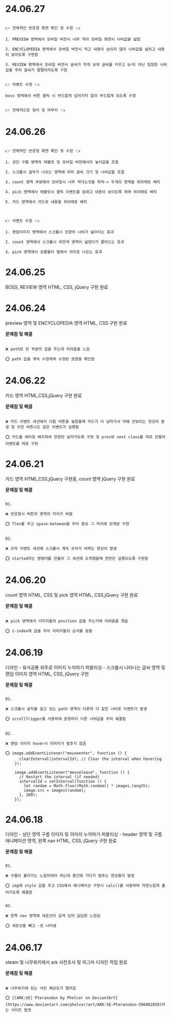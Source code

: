 # 24.06.27

```

👉 전체적인 반응형 화면 확인 및 수정 👈

1. PREVIEW 영역에서 모바일 버전시 너무 작아 모바일 화면시 너비값을 넓힘

2. ENCYCLOPEDIA 영역에서 모바일 버전시 작고 내용이 보이지 않아 너비값을 넓히고 내용이 보이도록 구현함

3. REVIEW 영역에서 모바일 버전시 글씨가 작게 보여 글씨를 키우고 br이 아닌 일정한 너비값을 주어 글씨가 잘떨어지도록 구현


👉 이벤트 수정 👈

boss 영역에서 버튼 클릭 시 부드럽게 넘어가지 않아 부드럽게 되도록 수정


👉 전체적으로 정리 및 마무리 👈

```

# 24.06.26

```

👉 전체적인 반응형 화면 확인 및 수정 👈

1. 상단 구름 영역의 태블릿 및 모바일 버전에서의 높이값을 조절

2. 스크롤시 글자가 나오는 영역에 따라 글씨 크기 및 너비값을 조절

3. count 영역 부분에서 모바일시 너무 작다는것을 파악-> 두개의 영역을 위아래로 배치

4. pick 영역에서 태블릿시 클릭 이벤트를 없애고 내용이 보이도록 하며 위아래로 배치

5. 카드 영역에서 카드와 내용을 위아래로 배치



👉 이벤트 수정 👈

1. 랜덤이미지 영역에서 스크롤시 모양의 너비가 넓어지는 효과

2. count 영역에서 스크롤시 하얀색 영역이 넓었다가 줄어드는 효과
 
3. pick 영역에서 공룡들이 옆에서 자리로 나오는 효과

```

# 24.06.25

BOSS, REVIEW 영역 HTML, CSS, jQuery 구현 완료

# 24.06.24

preview 영역 및 ENCYCLOPEDIA 영역 HTML, CSS 구현 완료

**문제점 및 해결**

```

❌ path로 된 부분의 값을 주는데 어려움을 느낌

⭕ path 값을 계속 수정하여 수정된 모양을 확인함

```

# 24.06.22

카드 영역 HTML,CSS,jQuery 구현 완료

**문제점 및 해결**

```

❌ 카드 이벤트 세션에서 다음 버튼을 눌렀을때 카드가 다 날라가서 아예 안보이는 현상이 발생 및 이전 버튼시도 같은 이벤트가 실행됨

⭕ 카드를 여러장 배치하여 한장만 날라가도록 구현 및 prev와 next class를 따로 만들어 이벤트를 따로 구현

```

# 24.06.21

카드 영역 HTML,CSS,jQuery 구현중, count 영역 jQuery 구현 완료

**문제점 및 해결**

```

01.

❌ 반응형시 버튼의 영역의 자리가 바뀜

⭕ flex를 주고 space-between을 주어 항상 그 자리에 있게끔 구현


02.

❌ 숫자 이벤트 세션에 스크롤시 계속 숫자가 바뀌는 현상이 발생

⭕ started라는 명령어를 만들어 그 세션에 도착했을때 한번만 실행되도록 구현함

```

# 24.06.20

count 영역 HTML, CSS 및 pick 영역 HTML, CSS,jQuery 구현 완료

**문제점 및 해결**

```

❌ pick 영역에서 이미지들의 position 값을 주는거에 어려움을 겪음

⭕ z-index에 값을 주어 이미지들의 순서를 맞춤

```

# 24.06.19

디자인 - 육식공룡 위주로 이미지 누끼따기
퍼블리싱 - 스크롤시 나타나는 글씨 영역 및 랜덤 이미지 영역 HTML, CSS, jQuery 구현

**문제점 및 해결**

```

01.

❌ 스크롤시 글자를 덮고 있는 path 영역이 다른데 다 같은 너비로 이벤트가 발생

⭕ scrollTrigger를 사용하여 문장마다 다른 너비값을 주어 해결함


02.

❌ 랜덤 이미지 hover시 이미지가 멈추지 않음

⭕ image.addEventListener("mouseenter", function () {
      clearInterval(intervalId); // Clear the interval when hovering
    });
   
    image.addEventListener("mouseleave", function () {
      // Restart the interval (if needed)
      intervalId = setInterval(function () {
        let random = Math.floor(Math.random() * images.length);
        image.src = images[random];
      }, 200);
    });

```

# 24.06.18

디자인 - 상단 영역 구름 이미지 및 이미지 누끼따기
퍼블리싱 - header 영역 및 구름 애니메이션 영역, 왼쪽 nav HTML, CSS, jQuery 구현 완료

**문제점 및 해결**

```

01.

❌ 구름이 흘러가는 느낌이여야 하는데 중간에 가다가 멈추는 현상들이 발생

⭕ img에 style 값을 주고 CSS에서 애니메이션 구현시 calc()를 사용하여 자연스럽게 흘러가도록 해결함


02.

❌ 왼쪽 nav 영역에 세로선이 길게 있어 답답한 느낌임

⭕ 세로선을 빼고 -로 나타냄

```

# 24.06.17

steam 및 나무위키에서 ark 사전조사 및 피그마 디자인 작업 완료

**문제점 및 해결**

```

❌ 나무위키에 있는 사진 해상도가 떨어짐

⭕ [[ARK:SE] Pteranodon by Phelcer on DeviantArt](https://www.deviantart.com/phelcer/art/ARK-SE-Pteranodon-596802850)라는 사이트 발견

```
